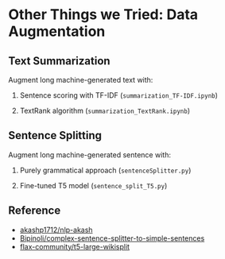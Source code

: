 # Other Things we Tried: Data Augmentation

## Text Summarization

Augment long machine-generated text with:

1. Sentence scoring with TF-IDF (`summarization_TF-IDF.ipynb`)

2. TextRank algorithm (`summarization_TextRank.ipynb`)

## Sentence Splitting

Augment long machine-generated sentence with:

1. Purely grammatical approach (`sentenceSplitter.py`)

2. Fine-tuned T5 model (`sentence_split_T5.py`)

## Reference

- [akashp1712/nlp-akash](https://github.com/akashp1712/nlp-akash)
- [Bipinoli/complex-sentence-splitter-to-simple-sentences](https://github.com/Bipinoli/complex-sentence-splitter-to-simple-sentences)
- [flax-community/t5-large-wikisplit](https://huggingface.co/flax-community/t5-large-wikisplit)
